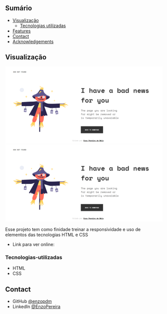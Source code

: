 <!-- Sumário -->

## Sumário

- [Visualização](#vizualização)
  - [Tecnologias utilizadas](#tecnologias-utilizadas)
- [Features](#features)
- [Contact](#contact)
- [Acknowledgements](#acknowledgements)

<!-- First view -->

## Visualização

![screenshot](./assets/screenshot.png)
![screenshot](./assets/screenshot.png)

Esse projeto tem como finidade treinar a responsividade e uso de elementos das tecnologias HTML e CSS

- Link para ver online: 

### Tecnologias-utilizadas

- HTML
- CSS

## Contact

- GitHub [@enzopdm](https://{github.com/enzopdm})
- LinkedIn [@EnzoPereira](https://{www.linkedin.com/in/enzo-pereira-a5001a221/})